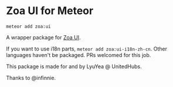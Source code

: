Zoa UI for Meteor
=================

`meteor add zoa:ui`

A wrapper package for [Zoa UI](http://infinnie.github.io/zoaui/).

If you want to use i18n parts, `meteor add zoa:ui-i18n-zh-cn`. Other languages haven't be packaged. PRs welcomed for this job.

This package is made for and by LyuYea @ UnitedHubs.

Thanks to @infinnie.
